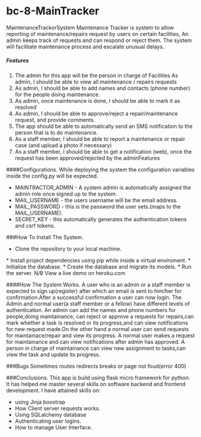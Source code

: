 # bc-8-MainTracker
 MaintenanceTrackorSystem
Maintenance Tracker is system to allow reporting of maintenance/repairs request by users on certain facilities, An admin keeps track of requests and can respond or reject them. The system will facilitate  maintenance process and escalate unusual delays.
##### Features
1. The admin for this app will be the person in charge of Facilities
As admin, I should be able to view all maintenance / repairs requests
2. As admin, I should be able to add names and contacts (phone number) for the people doing maintenance.
3. As admin, once maintenance is done, I should be able to mark it as resolved
4. As admin, I should be able to approve/reject a repair/maintenance request, and provide comments.
5. The app should be able to automatically send an SMS notification to the person that is to do maintenance. 
6. As a staff member, I should be able to report a maintenance or repair case (and upload a photo if necessary)
7. As a staff member, I should be able to get a notification (web), once the request has been approved/rejected by the adminFeatures

####Configurations.
While deploying the system the configuration variables inside the config.py will be expected.
+ MAINTRACTOR_ADMIN - A system admin is automatically assigned the admin role once signed up to the system.
+ MAIL_USERNAME  - the users username will be the email address.
+ MAIL_PASSWORD - this is the password the user sets.(maps to the MAIL_USERNAME).
+ SECRET_KEY - this automatically generates the authentication tokens and csrf tokens.

###How To Install The System.
* Clone the repository to your local machine.
<url>
* Install project dependencies using pip while inside a virtual enviroment.
* Initialize the database.
<command>
* Create the database and migrate its models.
<command>
* Run the server.
<command>
N/B View a live demo on heroku.com
<link>

####How The System Works.
A user who is an admin or a staff member is expected to sign up(register) after which an email is sent to him/her for confirmation.After a successful confirmation a user can now login.
The Admin and normal user(a staff member or a fellow) have different levels of authentication.
An admin can add the names and phone numbers for people,doing maintainance, can reject or approve a requests for repairs,can mark whether a task is resolved or its progress,and can view notifications for new request made.On the other hand a normal user can send requests for maintainace/repair and view its progress.
A normal user makes a request for maintainance and can view notifications after admin has approved.
A person in charge of maintainance can view new assignment to tasks,can view the task and update its progress.

###Bugs
Sometimes routes redirects breaks or page not foud(error 400)



###Conclusions.
This app is build using flask micro framework for python.
It has helped me master several skills on software backend and frontend development.
I have attained skills on:
* using Jinja boostrap
* How Client server requests works.
* Using SQLalchemy database
* Authenticating user logins.
* How to manage User Interface.
